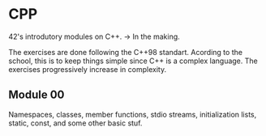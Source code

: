 # CPP
42's introdutory modules on C++. -> In the making.

The exercises are done following the C++98 standart. Acording to the school, this is to keep things simple since C++ is a complex language.
The exercises progressively increase in complexity.

## Module 00
Namespaces, classes, member functions, stdio streams, initialization lists, static, const, and some other basic
stuf.